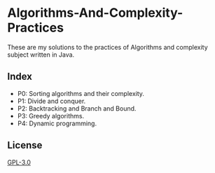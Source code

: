 # Algorithms-And-Complexity-Practices
These are my solutions to the practices of Algorithms and complexity subject written in Java.

## Index
- P0: Sorting algorithms and their complexity.
- P1: Divide and conquer.
- P2: Backtracking and Branch and Bound.
- P3: Greedy algorithms.
- P4: Dynamic programming.

## License
[GPL-3.0](https://www.gnu.org/licenses/gpl-3.0.html)
